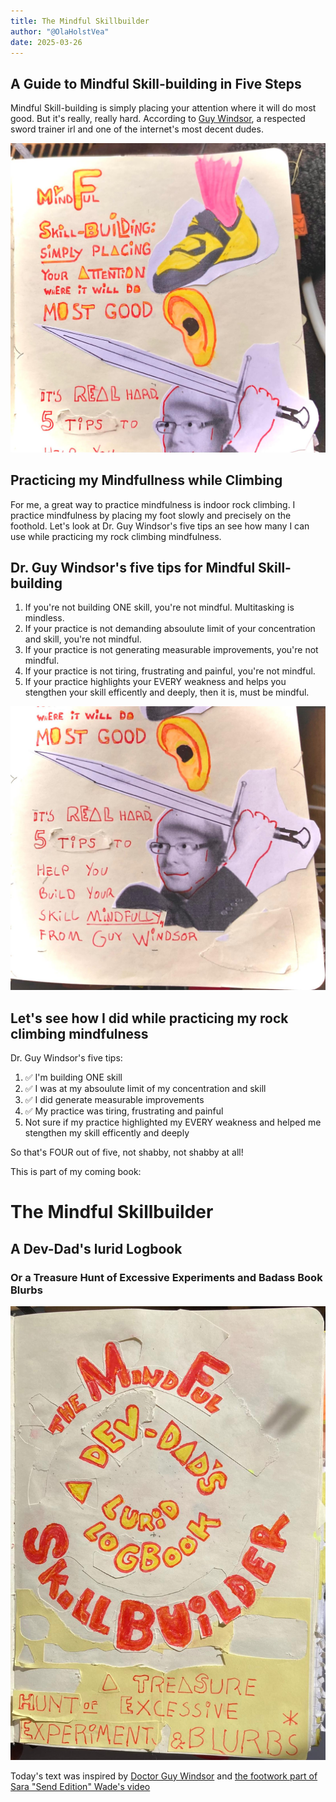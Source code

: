 ```yaml
---
title: The Mindful Skillbuilder
author: "@OlaHolstVea"
date: 2025-03-26
---
```


## A Guide to Mindful Skill-building in Five Steps

Mindful Skill-building is simply placing your attention where it will do most good. But it's really, really hard. According to [Guy Windsor](https://swordschool.shop/pages/about), a respected sword trainer irl and one of the internet's most decent dudes.

![A sketchnote with a photo of a yellow and black climbing shoe on a foothold](./quiet-feet-1.jpeg)

## Practicing my Mindfullness while Climbing

For me, a great way to practice mindfulness is indoor rock climbing. I practice mindfulness by placing my foot slowly and precisely on the foothold. Let's look at Dr. Guy Windsor's five tips an see how many I can use while practicing my rock climbing mindfulness.  

## Dr. Guy Windsor's five tips for Mindful Skill-building 

1. If you're not building ONE skill, you're not mindful. Multitasking is mindless.
2. If your practice is not demanding absoulute limit of your concentration and skill, you're not mindful.
3. If your practice is not generating measurable improvements, you're not mindful.
4. If your practice is not tiring, frustrating and painful, you're not mindful.
5. If your practice highlights your EVERY weakness and helps you stengthen your skill efficently and deeply, then it is, must be mindful.

![A sketchnote with a photo Dr. Guy Windsor holding a sword](./guy-w-2.jpeg)

## Let's see how I did while practicing my rock climbing mindfulness  

Dr. Guy Windsor's five tips:

1. ✅ I'm building ONE skill 
2. ✅ I was at my absoulute limit of my concentration and skill 
3. ✅ I did generate measurable improvements 
4. ✅ My practice was tiring, frustrating and painful
5. Not sure if my practice highlighted my EVERY weakness and helped me stengthen my skill efficently and deeply

So that's FOUR out of five, not shabby, not shabby at all!


This is part of my coming book:

# The Mindful Skillbuilder

## A Dev-Dad's lurid Logbook

### Or a Treasure Hunt of Excessive Experiments and Badass Book Blurbs

![book cover for Become a Mindfuller Skillbuilder](./book-cover-02.jpeg)

Today's text was inspired by [Doctor Guy Windsor](https://swordschool.shop/pages/about) and [the footwork part of Sara "Send Edition" Wade's video](https://t.co/bmyZyf7Mmf)


